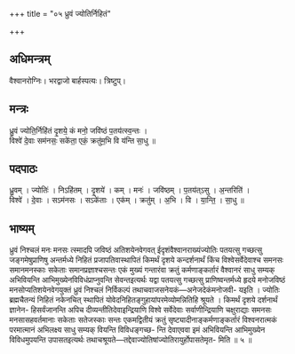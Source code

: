 +++
title = "०५ ध्रुवं ज्योतिर्निहितं"

+++
## अधिमन्त्रम्
वैश्वानरोग्निः। भरद्वाजो बार्हस्पत्यः। त्रिष्टुप्।

## मन्त्रः
ध्रु॒वं ज्योति॒र्निहि॑तं दृ॒शये॒ कं मनो॒ जवि॑ष्ठं प॒तय॑त्स्व॒न्तः ।  
विश्वे॑ दे॒वाः सम॑नसः॒ सके॑ता॒ एकं॒ क्रतु॑म॒भि वि य॑न्ति सा॒धु ॥

## पदपाठः
ध्रु॒वम् । ज्योतिः॑ । निऽहि॑तम् । दृ॒शये॑ । कम् । मनः॑ । जवि॑ष्ठम् । प॒तय॑त्ऽसु । अ॒न्तरिति॑ ।  
विश्वे॑ । दे॒वाः । सऽम॑नसः । सऽके॑ताः । एक॑म् । क्रतु॑म् । अ॒भि । वि । या॒न्ति॒ । सा॒धु ॥

## भाष्यम्
ध्रुवं निश्चलं मनः मनसः त्स्मादपि जविष्ठं अतिशयेनवेगवत् ईदृशंवैश्वानराख्यंज्योतिः पतयत्सु गच्छत्सु जङ्गमेषुप्राणिषु अन्तर्मध्ये निहितं प्रजापतिवास्थापितं किमर्थं दृशये कन्दर्शनार्थं किंच विश्वेसर्वेदेवाश्च समनसः समानमनस्काः सकेताः समानप्रज्ञाश्चसन्तः एकं मुख्यं गन्तारंवा क्रतुं कर्मणाङ्कर्तारं वैश्वानरं साधु सम्यक् अभिवियन्ति आभिमुख्येनविविधंप्राप्नुवन्ति सेवन्तइत्यर्थः यद्वा पतयत्सु गच्छत्सु प्राणिष्वन्तर्मध्ये हृदये मनोजविष्ठं मनसोप्यतिशयेनवेगयुक्तं ध्रुवं निश्चलं निर्विकल्पं तथाचवाजसनेयकं—अनेजदेकंमनोजवी- यइति । ज्योतिः ब्रह्मचैतन्यं निहितं नकेनचित् स्थापितं योवेदनिहितङ्गुहायांपरमेव्योमन्नितिहि श्रूयते । किमर्थं दृशये दर्शनार्थं ज्ञानेन- हिसर्वंजानन्ति अपिच दीव्यन्तीतिदेवाइन्द्रियाणि विश्वे सर्वेदेवाः सर्वाणीन्द्रियाणि चक्षुराद्याः समनसः मनसासहवर्तमानाः सकेताः सतेजस्काः सन्तः एकमद्वितीयं क्रतुं सृष्ट्यादीनाङ्कर्मणाङ्कर्तारं विश्वनरात्मकं परमात्मानं अभिलक्ष्य साधु सम्यक् वियन्ति विविधङ्गच्छ- न्ति देवाएववा इमं अभिवियन्ति आभिमुख्येन विविधमुपयन्ति उपासतइत्यर्थः तथाचश्रूयते—तद्देवाज्योतिषांज्योतिरायुर्होपासतेमृत- मिति ॥ ५ ॥